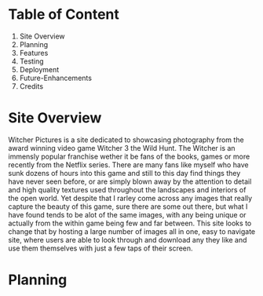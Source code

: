 # Table of Content
1. Site Overview
2. Planning
3. Features
4. Testing
5. Deployment
6. Future-Enhancements
7. Credits


# Site Overview 
Witcher Pictures is a site dedicated to showcasing photography from the award winning video game Witcher 3 the Wild Hunt. The Witcher is an immensly popular franchise wether it be fans of the books, games or more recently from the Netflix series. There are many fans like myself who have sunk dozens of hours into this game and still to this day find things they have never seen before, or are simply blown away by the attention to detail and high quality textures used throughout the landscapes and interiors of the open world. Yet despite that I rarley come across any images that really capture the beauty of this game, sure there are some out there, but what I have found tends to be alot of the same images, with any being unique or actually from the within game being few and far between. This site looks to change that by hosting a large number of images all in one, easy to navigate site, where users are able to look through and download any they like and use them themselves with just a few taps of their screen.

# Planning 
    